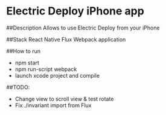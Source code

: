 # Electric Deploy iPhone app

##Description
Allows to use Electric Deploy from your iPhone

##Stack
React Native Flux Webpack application

##How to run
- npm start
- npm run-script webpack
- launch xcode project and compile

##TODO:
- Change view to scroll view & test rotate
- Fix ./invariant import from Flux
